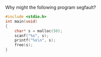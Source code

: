 Why might the following program segfault?

```c
#include <stdio.h>
int main(void)
{
	char* s = malloc(50);
	scanf("%s", s);
	printf("%s\n", s);
	free(s); 
}
```
